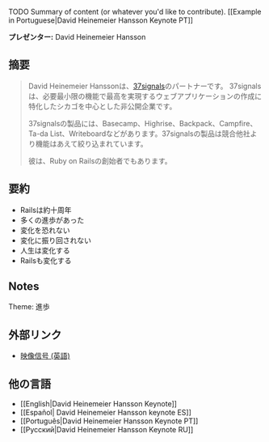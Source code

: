 TODO Summary of content (or whatever you'd like to contribute).  [[Example in Portuguese|David Heinemeier Hansson Keynote PT]]

**プレゼンター:** David Heinemeier Hansson

## 摘要

> David Heinemeier Hanssonは、<a href="http://37signals.com/">37signals</a>のパートナーです。 37signalsは、必要最小限の機能で最高を実現するウェブアプリケーションの作成に特化したシカゴを中心とした非公開企業です。
>
> 37signalsの製品には、Basecamp、Highrise、Backpack、Campfire、Ta-da List、Writeboardなどがあります。37signalsの製品は競合他社より機能はあえて絞り込まれています。
>
> 彼は、Ruby on Railsの創始者でもあります。

## 要約

* Railsは約十周年
* 多くの進歩があった
* 変化を恐れない
* 変化に振り回されない
* 人生は変化する
* Railsも変化する

## Notes

Theme: 進歩

## 外部リンク

* [映像信号 (英語)](http://www.confreaks.com/videos/854-railsconf2012-keynote-progress)

## 他の言語

* [[English|David Heinemeier Hansson Keynote]]
* [[Español| David Heinemeier Hansson keynote ES]]
* [[Português|David Heinemeier Hansson Keynote PT]]
* [[Русский|David Heinemeier Hansson Keynote RU]]